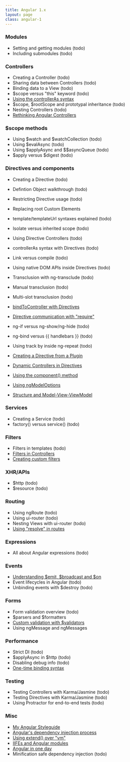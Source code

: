 ```yaml
---
title: Angular 1.x
layout: page
class: angular-1
---
```


### Modules

* Setting and getting modules (todo)
* Including submodules (todo)

### Controllers

* Creating a Controller (todo)
* Sharing data between Controllers (todo)
* Binding data to a View (todo)
* $scope versus "this" keyword (todo)
* [Using the controllerAs syntax](/digging-into-angulars-controller-as-syntax)
* $scope, $rootScope and prototypal inheritance (todo)
* Nesting Controllers (todo)
* [Rethinking Angular Controllers](/rethinking-angular-js-controllers)

### $scope methods

* Using $watch and $watchCollection (todo)
* Using $evalAsync (todo)
* Using $applyAsync and $$asyncQueue (todo)
* $apply versus $digest (todo)

### Directives and components

* Creating a Directive (todo)
* Defintion Object walkthrough (todo)
* Restricting Directive usage (todo)
* Replacing root Custom Elements
* template/templateUrl syntaxes explained (todo)
* Isolate versus inherited scope (todo)
* Using Directive Controllers (todo)
* controllerAs syntax with Directives (todo)
* Link versus compile (todo)
* Using native DOM APIs inside Directives (todo)
* Transclusion with ng-transclude (todo)
* Manual transclusion (todo)
* Multi-slot transclusion (todo)
* [bindToController with Directives](/no-scope-soup-bind-to-controller-angularjs)
* [Directive communication with "require"](/directive-to-directive-communication-with-require)


* ng-if versus ng-show/ng-hide (todo)
* ng-bind versus {{ handlebars }} (todo)
* Using track by inside ng-repeat (todo)

* [Creating a Directive from a Plugin](/creating-an-angularjs-directive-from-one-of-your-existing-plugins-scripts)
* [Dynamic Controllers in Directives](/dynamic-controllers-in-directives-with-the-undocumented-name-property)
* [Using the component() method](/exploring-the-angular-1-5-component-method)
* [Using ngModelOptions](/super-fast-angular-ng-model-options-limit-digest-cycles)
* [Structure and Model-View-ViewModel](/killing-it-with-angular-directives-structure-and-mvvm)

### Services

* Creating a Service (todo)
* factory() versus service() (todo)

### Filters

* Filters in templates (todo)
* [Filters in Controllers](/use-controller-filters-to-prevent-digest-performance-issues)
* [Creating custom filters](/everything-about-custom-filters-in-angular-js)

### XHR/APIs

* $http (todo)
* $resource (todo)

### Routing

* Using ngRoute (todo)
* Using ui-router (todo)
* Nesting Views with ui-router (todo)
* [Using "resolve" in routes](/resolve-promises-in-angular-routes)

### Expressions

* All about Angular expressions (todo)

### Events

* [Understanding $emit, $broadcast and $on](/all-about-angulars-emit-broadcast-on-publish-subscribing)
* Event lifecycles in Angular (todo)
* Unbinding events with $destroy (todo)

### Forms

* Form validation overview (todo)
* $parsers and $formatters
* [Custom validation with $validators](/moving-from-ng-model-parsers-to-ng-model-validates-ng-messages)
* Using ngMessage and ngMessages

### Performance

* Strict DI (todo)
* $applyAsync in $http (todo)
* Disabling debug info (todo)
* [One-time binding syntax](/angular-one-time-binding-syntax)

### Testing

* Testing Controllers with Karma/Jasmine (todo)
* Testing Directives with Karma/Jasmine (todo)
* Using Protractor for end-to-end tests (todo)

### Misc

* [My Angular Styleguide](//github.com/toddmotto/angularjs-styleguide)
* [Angular's dependency injection process](/angular-js-dependency-injection-annotation-process)
* [Using extend() over "vm"](/a-better-way-to-scope-angular-extend-no-more-vm-this)
* [IIFEs and Angular modules](/minimal-angular-module-syntax-approach-using-an-iife)
* [Angular in one day](/ultimate-guide-to-learning-angular-js-in-one-day)
* Minification safe dependency injection (todo)
